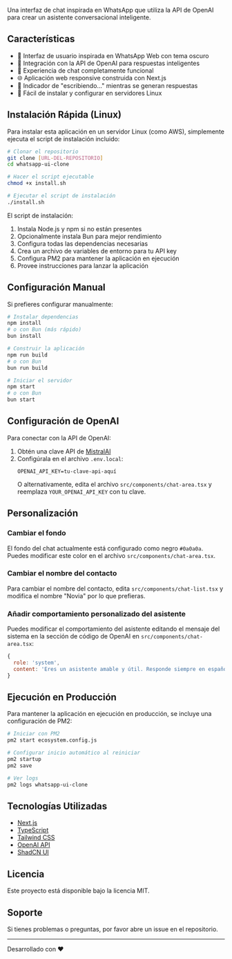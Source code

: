
Una interfaz de chat inspirada en WhatsApp que utiliza la API de OpenAI para crear un asistente conversacional inteligente.

## Características

- 🎨 Interfaz de usuario inspirada en WhatsApp Web con tema oscuro
- 🤖 Integración con la API de OpenAI para respuestas inteligentes
- 💬 Experiencia de chat completamente funcional
- 🌐 Aplicación web responsive construida con Next.js
- 🔄 Indicador de "escribiendo..." mientras se generan respuestas
- 🚀 Fácil de instalar y configurar en servidores Linux

## Instalación Rápida (Linux)

Para instalar esta aplicación en un servidor Linux (como AWS), simplemente ejecuta el script de instalación incluido:

```bash
# Clonar el repositorio
git clone [URL-DEL-REPOSITORIO]
cd whatsapp-ui-clone

# Hacer el script ejecutable
chmod +x install.sh

# Ejecutar el script de instalación
./install.sh
```

El script de instalación:
1. Instala Node.js y npm si no están presentes
2. Opcionalmente instala Bun para mejor rendimiento
3. Configura todas las dependencias necesarias
4. Crea un archivo de variables de entorno para tu API key
5. Configura PM2 para mantener la aplicación en ejecución
6. Provee instrucciones para lanzar la aplicación

## Configuración Manual

Si prefieres configurar manualmente:

```bash
# Instalar dependencias
npm install
# o con Bun (más rápido)
bun install

# Construir la aplicación
npm run build
# o con Bun
bun run build

# Iniciar el servidor
npm start
# o con Bun
bun start
```

## Configuración de OpenAI

Para conectar con la API de OpenAI:

1. Obtén una clave API de [MistralAI](https://mistral.ai/)
2. Configúrala en el archivo `.env.local`:
   ```
   OPENAI_API_KEY=tu-clave-api-aquí
   ```
   O alternativamente, edita el archivo `src/components/chat-area.tsx` y reemplaza `YOUR_OPENAI_API_KEY` con tu clave.

## Personalización

### Cambiar el fondo
El fondo del chat actualmente está configurado como negro `#0a0a0a`. Puedes modificar este color en el archivo `src/components/chat-area.tsx`.

### Cambiar el nombre del contacto
Para cambiar el nombre del contacto, edita `src/components/chat-list.tsx` y modifica el nombre "Novia" por lo que prefieras.

### Añadir comportamiento personalizado del asistente
Puedes modificar el comportamiento del asistente editando el mensaje del sistema en la sección de código de OpenAI en `src/components/chat-area.tsx`:

```javascript
{
  role: 'system',
  content: 'Eres un asistente amable y útil. Responde siempre en español.'
}
```

## Ejecución en Producción

Para mantener la aplicación en ejecución en producción, se incluye una configuración de PM2:

```bash
# Iniciar con PM2
pm2 start ecosystem.config.js

# Configurar inicio automático al reiniciar
pm2 startup
pm2 save

# Ver logs
pm2 logs whatsapp-ui-clone
```

## Tecnologías Utilizadas

- [Next.js](https://nextjs.org/)
- [TypeScript](https://www.typescriptlang.org/)
- [Tailwind CSS](https://tailwindcss.com/)
- [OpenAI API](https://platform.openai.com/)
- [ShadCN UI](https://ui.shadcn.com/)

## Licencia

Este proyecto está disponible bajo la licencia MIT.

## Soporte

Si tienes problemas o preguntas, por favor abre un issue en el repositorio.

---

Desarrollado con ❤️

